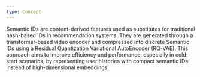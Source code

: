 ```yaml
---
type: Concept
---
```


Semantic IDs are content-derived features used as substitutes for traditional hash-based IDs in recommendation systems. They are generated through a transformer-based video encoder and compressed into discrete Semantic IDs using a Residual Quantization Variational AutoEncoder (RQ-VAE). This approach aims to improve efficiency and performance, especially in cold-start scenarios, by representing user histories with compact semantic IDs instead of high-dimensional embeddings.